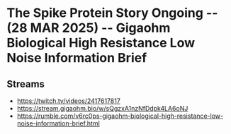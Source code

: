 # The Spike Protein Story Ongoing -- (28 MAR 2025) -- Gigaohm Biological High Resistance Low Noise Information Brief

## Streams
- https://twitch.tv/videos/2417617817
- https://stream.gigaohm.bio/w/sQgzxA1nzNfDdpk4LA6oNJ
- https://rumble.com/v6rc0ps-gigaohm-biological-high-resistance-low-noise-information-brief.html

